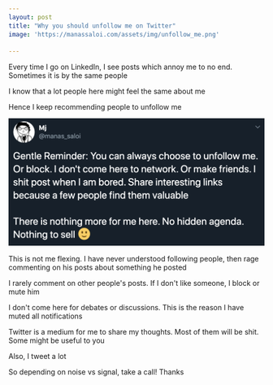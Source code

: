 ```yaml
---
layout: post
title: "Why you should unfollow me on Twitter"
image: 'https://manassaloi.com/assets/img/unfollow_me.png'

---
```


Every time I go on LinkedIn, I see posts which annoy me to no end. Sometimes it is by the same people

I know that a lot people here might feel the same about me

Hence I keep recommending people to unfollow me

![Unfollow me](/assets/img/unfollow_me.png)

This is not me flexing. I have never understood following people, then rage commenting on his posts about something he posted

I rarely comment on other people's posts. If I don't like someone, I block or mute him

I don't come here for debates or discussions. This is the reason I have muted all notifications

Twitter is a medium for me to share my thoughts. Most of them will be shit. Some might be useful to you

Also, I tweet a lot

So depending on noise vs signal, take a call! Thanks
